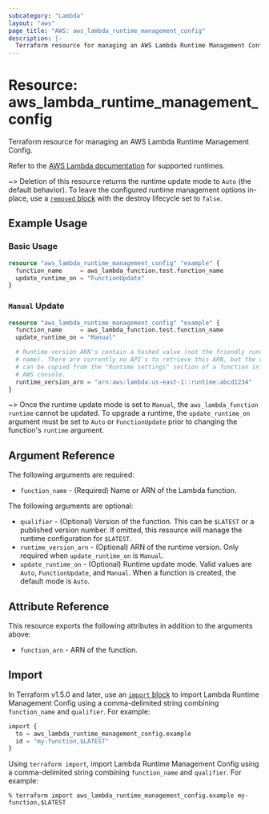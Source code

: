 ```yaml
---
subcategory: "Lambda"
layout: "aws"
page_title: "AWS: aws_lambda_runtime_management_config"
description: |-
  Terraform resource for managing an AWS Lambda Runtime Management Config.
---
```

# Resource: aws_lambda_runtime_management_config

Terraform resource for managing an AWS Lambda Runtime Management Config.

Refer to the [AWS Lambda documentation](https://docs.aws.amazon.com/lambda/latest/dg/lambda-runtimes.html) for supported runtimes.

~> Deletion of this resource returns the runtime update mode to `Auto` (the default behavior).
To leave the configured runtime management options in-place, use a [`removed` block](https://developer.hashicorp.com/terraform/language/resources/syntax#removing-resources) with the destroy lifecycle set to `false`.

## Example Usage

### Basic Usage

```terraform
resource "aws_lambda_runtime_management_config" "example" {
  function_name     = aws_lambda_function.test.function_name
  update_runtime_on = "FunctionUpdate"
}
```

### `Manual` Update

```terraform
resource "aws_lambda_runtime_management_config" "example" {
  function_name     = aws_lambda_function.test.function_name
  update_runtime_on = "Manual"

  # Runtime version ARN's contain a hashed value (not the friendly runtime
  # name). There are currently no API's to retrieve this ARN, but the value
  # can be copied from the "Runtime settings" section of a function in the 
  # AWS console.
  runtime_version_arn = "arn:aws:lambda:us-east-1::runtime:abcd1234"
}
```

~> Once the runtime update mode is set to `Manual`, the `aws_lambda_function` `runtime` cannot be updated. To upgrade a runtime, the `update_runtime_on` argument must be set to `Auto` or `FunctionUpdate` prior to changing the function's `runtime` argument.

## Argument Reference

The following arguments are required:

* `function_name` - (Required) Name or ARN of the Lambda function.

The following arguments are optional:

* `qualifier` - (Optional) Version of the function. This can be `$LATEST` or a published version number. If omitted, this resource will manage the runtime configuration for `$LATEST`.
* `runtime_version_arn` - (Optional) ARN of the runtime version. Only required when `update_runtime_on` is `Manual`.
* `update_runtime_on` - (Optional) Runtime update mode. Valid values are `Auto`, `FunctionUpdate`, and `Manual`. When a function is created, the default mode is `Auto`.

## Attribute Reference

This resource exports the following attributes in addition to the arguments above:

* `function_arn` - ARN of the function.

## Import

In Terraform v1.5.0 and later, use an [`import` block](https://developer.hashicorp.com/terraform/language/import) to import Lambda Runtime Management Config using a comma-delimited string combining `function_name` and `qualifier`. For example:

```terraform
import {
  to = aws_lambda_runtime_management_config.example
  id = "my-function,$LATEST"
}
```

Using `terraform import`, import Lambda Runtime Management Config using a comma-delimited string combining `function_name` and `qualifier`. For example:

```console
% terraform import aws_lambda_runtime_management_config.example my-function,$LATEST
```
